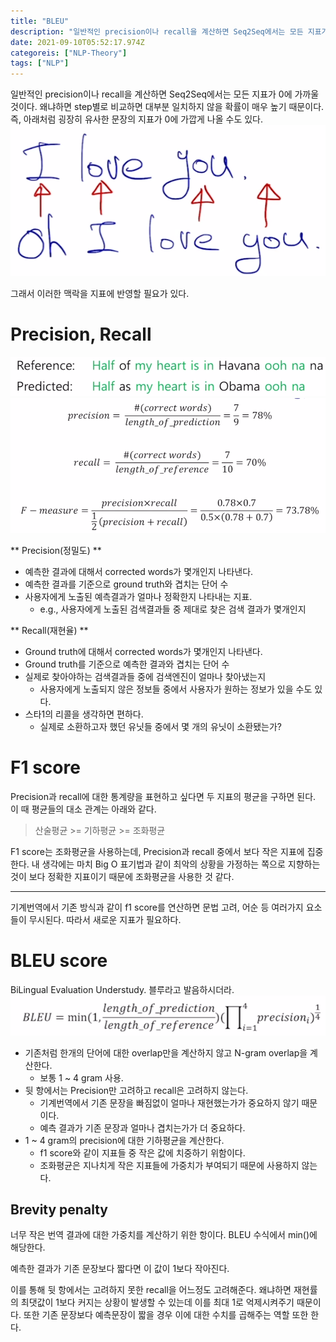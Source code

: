 ```yaml
---
title: "BLEU"
description: "일반적인 precision이나 recall을 계산하면 Seq2Seq에서는 모든 지표가 0에 가까울 것이다. 왜냐하면 step별로 비교하면 대부분 일치하지 않을 확률이 매우 높기 때문이다. 즉, 아래처럼 굉장히 유사한 문장의 지표가 0에 가깝게 나올 수도 있다.그래서 이"
date: 2021-09-10T05:52:17.974Z
categoreis: ["NLP-Theory"]
tags: ["NLP"]
---
```

일반적인 precision이나 recall을 계산하면 Seq2Seq에서는 모든 지표가 0에 가까울 것이다. 왜냐하면 step별로 비교하면 대부분 일치하지 않을 확률이 매우 높기 때문이다. 즉, 아래처럼 굉장히 유사한 문장의 지표가 0에 가깝게 나올 수도 있다.
![](/assets/images/BLEU/58b650dd-378a-4bfd-b915-7c066c40cc9c-image.png)

그래서 이러한 맥락을 지표에 반영할 필요가 있다.

# Precision, Recall
![](/assets/images/BLEU/346e52dd-e71a-4ba8-b0a8-d298402fd0e9-image.png)
![](/assets/images/BLEU/712dc76b-c5f9-4ff2-9688-98e443521384-image.png)

** Precision(정밀도) **
- 예측한 결과에 대해서 corrected words가 몇개인지 나타낸다.
- 예측한 결과를 기준으로 ground truth와 겹치는 단어 수 
- 사용자에게 노출된 예측결과가 얼마나 정확한지 나타내는 지표.
  - e.g., 사용자에게 노출된 검색결과들 중 제대로 찾은 검색 결과가 몇개인지

** Recall(재현율) **
- Ground truth에 대해서 corrected words가 몇개인지 나타낸다.
- Ground truth를 기준으로 예측한 결과와 겹치는 단어 수
- 실제로 찾아야하는 검색결과들 중에 검색엔진이 얼마나 찾아냈는지
  - 사용자에게 노출되지 않은 정보들 중에서 사용자가 원하는 정보가 있을 수도 있다.
- 스타1의 리콜을 생각하면 편하다.
  - 실제로 소환하고자 했던 유닛들 중에서 몇 개의 유닛이 소환됐는가?

# F1 score
Precision과 recall에 대한 통계량을 표현하고 싶다면 두 지표의 평균을 구하면 된다.
이 때 평균들의 대소 관계는 아래와 같다.
> 산술평균 >= 기하평균 >= 조화평균

F1 score는 조화평균을 사용하는데, Precision과 recall 중에서 보다 작은 지표에 집중한다. 내 생각에는 마치 Big O 표기법과 같이 최악의 상황을 가정하는 쪽으로 지향하는 것이 보다 정확한 지표이기 때문에 조화평균을 사용한 것 같다.

--- 

기계번역에서 기존 방식과 같이 f1 score를 연산하면 문법 고려, 어순 등 여러가지 요소들이 무시된다. 따라서 새로운 지표가 필요하다.

# BLEU score
BiLingual Evaluation Understudy. 블루라고 발음하시더라. 
![](/assets/images/BLEU/fbf1424e-0a7b-4a1c-9ffc-365f9ce0a944-image.png)
- 기존처럼 한개의 단어에 대한 overlap만을 계산하지 않고 N-gram overlap을 계산한다. 
  - 보통 1 ~ 4 gram 사용.
- 뒷 항에서는 Precision만 고려하고 recall은 고려하지 않는다.
  - 기계번역에서 기존 문장을 빠짐없이 얼마나 재현했는가가 중요하지 않기 때문이다.
  - 예측 결과가 기존 문장과 얼마나 겹치는가가 더 중요하다.
- 1 ~ 4 gram의 precision에 대한 기하평균을 계산한다.
  - f1 score와 같이 지표들 중 작은 값에 치중하기 위함이다.
  - 조화평균은 지나치게 작은 지표들에 가중치가 부여되기 때문에 사용하지 않는다.
  
  
## Brevity penalty
너무 작은 번역 결과에 대한 가중치를 계산하기 위한 항이다. BLEU 수식에서 min()에 해당한다.

예측한 결과가 기존 문장보다 짧다면 이 값이 1보다 작아진다.

이를 통해 뒷 항에서는 고려하지 못한 recall을 어느정도 고려해준다. 왜냐하면 재현률의 최댓값이 1보다 커지는 상황이 발생할 수 있는데 이를 최대 1로 억제시켜주기 때문이다. 또한 기존 문장보다 예측문장이 짧을 경우 이에 대한 수치를 곱해주는 역할 또한 한다.



